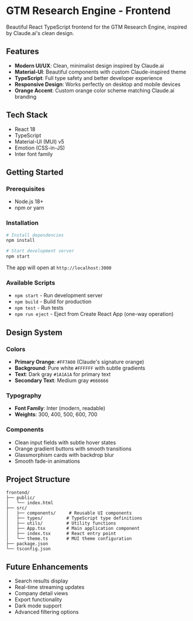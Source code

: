# GTM Research Engine - Frontend

Beautiful React TypeScript frontend for the GTM Research Engine, inspired by Claude.ai's clean design.

## Features

- **Modern UI/UX**: Clean, minimalist design inspired by Claude.ai
- **Material-UI**: Beautiful components with custom Claude-inspired theme
- **TypeScript**: Full type safety and better developer experience
- **Responsive Design**: Works perfectly on desktop and mobile devices
- **Orange Accent**: Custom orange color scheme matching Claude.ai branding

## Tech Stack

- React 18
- TypeScript
- Material-UI (MUI) v5
- Emotion (CSS-in-JS)
- Inter font family

## Getting Started

### Prerequisites

- Node.js 18+
- npm or yarn

### Installation

```bash
# Install dependencies
npm install

# Start development server
npm start
```

The app will open at `http://localhost:3000`

### Available Scripts

- `npm start` - Run development server
- `npm build` - Build for production
- `npm test` - Run tests
- `npm run eject` - Eject from Create React App (one-way operation)

## Design System

### Colors

- **Primary Orange**: `#FF7A00` (Claude's signature orange)
- **Background**: Pure white `#FFFFFF` with subtle gradients
- **Text**: Dark gray `#1A1A1A` for primary text
- **Secondary Text**: Medium gray `#666666`

### Typography

- **Font Family**: Inter (modern, readable)
- **Weights**: 300, 400, 500, 600, 700

### Components

- Clean input fields with subtle hover states
- Orange gradient buttons with smooth transitions
- Glassmorphism cards with backdrop blur
- Smooth fade-in animations

## Project Structure

```
frontend/
├── public/
│   └── index.html
├── src/
│   ├── components/     # Reusable UI components
│   ├── types/         # TypeScript type definitions
│   ├── utils/         # Utility functions
│   ├── App.tsx        # Main application component
│   ├── index.tsx      # React entry point
│   └── theme.ts       # MUI theme configuration
├── package.json
└── tsconfig.json
```

## Future Enhancements

- Search results display
- Real-time streaming updates
- Company detail views
- Export functionality
- Dark mode support
- Advanced filtering options
